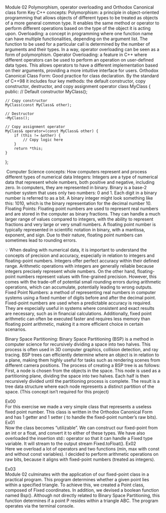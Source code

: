 Module 02
Polymorphism, operator overloading and Orthodox Canonical class form
Key C++ concepts:
Polymorphism: a principle in object-oriented programming that allows objects of different types to be treated as objects of a more general common type. It enables the same method or operator to perform different operations based on the type of the object it is acting upon.
Overloading:  a concept in programming where one function name can have multiple functionalities, depending on the argument list. The function to be used for a particular call is determined by the number of arguments and their types. In a way, operator overloading can be seen as a form of polymorphism.
Operator Overloading: a feature in C++ where different operators can be used to perform an operation on user-defined data types. This allows operators to have a different implementation based on their arguments, providing a more intuitive interface for users.
Orthodox Canonical Class Form: Good practice for class declaration. By the standard of C++98 it includes four key methods: the default constructor, copy constructor, destructor, and copy assignment operator
class MyClass {
public:
    // Default constructor
    MyClass();

    // Copy constructor
    MyClass(const MyClass& other);

    // Destructor
    ~MyClass();

    // Copy assignment operator
    MyClass& operator=(const MyClass& other) {
        if (this != &other) {
            // Copy logic here
        }
        return *this;
    }
};

​
Computer Science concepts:
How computers represent and process different types of numerical data
Integers: Integers are a type of numerical data that represent whole numbers, both positive and negative, including zero. In computers, they are represented in binary. Binary is a base-2 number system that uses only two numbers: 0 and 1. Each digit in a binary number is referred to as a bit. A binary integer might look something like this: 1010, which is the binary representation for the decimal number 10.
Floating Points: Floating point numbers are used to represent real numbers and are stored in the computer as binary fractions. They can handle a much larger range of values compared to integers, with the ability to represent fractions and very large or very small numbers. A floating point number is typically represented in scientific notation in binary, with a mantissa, exponent, and sign. Due to their nature, floating point numbers can sometimes lead to rounding errors.

💡
When dealing with numerical data, it is important to understand the concepts of precision and accuracy, especially in relation to integers and floating-point numbers. Integers offer perfect accuracy within their defined range. Arithmetic operations with integers are generally reliable because integers precisely represent whole numbers.
On the other hand, floating-point numbers represent values with fine-grained precision. However, this comes with the trade-off of potential small rounding errors during arithmetic operations, which can accumulate, potentially leading to wrong outputs.
Fixed Point Numbers: a method of representing real numbers in computer systems using a fixed number of digits before and after the decimal point. Fixed-point numbers are used when a predictable accuracy is required. They are especially useful in systems where consistent and exact results are necessary, such as in financial calculations. Additionally, fixed point arithmetic can often be executed faster and requires less memory than floating point arithmetic, making it a more efficient choice in certain scenarios.


Binary Space Partitioning: Binary Space Partitioning (BSP) is a method in computer science for recursively dividing a space into two halves. This process is often used in 3D computer graphics, collision detection, and ray tracing. BSP trees can efficiently determine where an object is in relation to a plane, making them highly useful for tasks such as rendering scenes from different camera positions. The process of creating a BSP tree is as follows: First, a node is chosen from the objects in the space. This node is used as a partitioning plane, dividing the space into two halves. Each half is then recursively divided until the partitioning process is complete. The result is a tree data structure where each node represents a distinct partition of the space. (This concept isn’t required for this project)

Ex00\
For this exercise we made a very simple class that represents a useless fixed point number. This class is written in the Orthodox Canonical Form and has 1 getter and 1 setter ( to handle the fixed-point number’s raw bits).
Ex01\
Now the class becomes “utilizable”. We can construct our fixed-point from an int or a float, and convert it to either of these types. We have also overloaded the insertion std:: operator so that it can handle a Fixed type variable. It will stream to the output stream Fixed.toFloat(). 
Ex02\
Here we overload a lot of operators and two functions (min, max with const and without const variables). I decided to perform arithmetic operations on raw bits, because it aligns with fixed-point numbers (treated as integers). 

Ex03\
Module 02 culminates with the application of our fixed-point class in a practical program. This program determines whether a given point lies within a specified triangle. To achieve this, we created a Point class, composed of Fixed coordinates. In addition, we devised a boolean function named Bsp(). Although not directly related to Binary Space Partitioning, this function determines if a point P resides within a triangle ABC. The program operates via the terminal console.